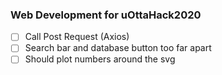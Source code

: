 ### Web Development for uOttaHack2020

-[ ] Call Post Request (Axios)
-[ ] Search bar and database button too far apart
-[ ] Should plot numbers around the svg

